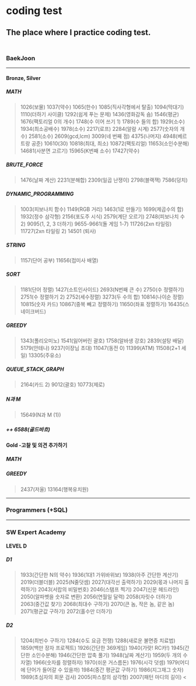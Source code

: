 # coding test <br>
## The place where I practice coding test. <br> <br>
### BaekJoon <hr>
#### Bronze, Silver <br>
##### MATH
> 1026(보물) 1037(약수) 1065(한수) 1085(직사각형에서 탈출) 1094(막대기) 1110(더하기 사이클) 1292(쉽게 푸는 문제) 1436(영화감독 숌) 1546(평균) 1676(팩토리얼 0의 개수) 1748(수 이어 쓰기 1) 1789(수 들의 합) 1929(소수) 1934(최소공배수) 1978(소수) 2217(로프) 2284(알람 시계) 2577(숫자의 개수) 2581(소수) 2609(gcd,lcm) 3009(네 번째 점) 4375(나머지) 4948(베르트랑 공준) 10610(30) 10818(최대, 최소) 10872(팩토리얼) 11653(소인수분해) 14681(사분면 고르기) 15965(K번째 소수) 17427(약수) <br>
##### BRUTE_FORCE
> 1476(날짜 계산) 2231(분해합) 2309(일곱 난쟁이) 2798(블랙잭) 7586(덩치)<br>
##### DYNAMIC_PROGRAMMING
> 1003(피보나치 함수) 1149(RGB 거리) 1463(1로 만들기) 1699(제곱수의 합) 1932(정수 삼각형) 2156(포도주 시식) 2579(계단 오르기) 2748(피보나치 수 2) 9095(1, 2, 3 더하기) 9655-9661(돌 게임 1-7) 11726(2xn 타일링) 11727(2xn 타일링 2) 14501 (퇴사)
##### STRING
> 1157(단어 공부) 11656(접미사 배열)
##### SORT
> 1181(단어 정렬) 1427(소트인사이드) 2693(N번째 큰 수) 2750(수 정렬하기) 2751(수 정렬하기 2) 2752(세수정렬) 3273(두 수의 합) 10814(나이순 정렬) 10815(숫자 카드) 10867(중복 빼고 정렬하기) 11650(좌표 정렬하기) 16435(스네이크버드)
##### GREEDY
> 1343(폴리오미노) 1541(잃어버린 괄호) 1758(알바생 강호) 2839(설탕 배달) 5179(안테나) 9237(이장님 초대) 11047(동전 0) 11399(ATM) 11508(2+1 세일) 13305(주유소)
##### QUEUE_STACK_GRAPH
> 2164(카드 2) 9012(괄호) 10773(제로)
##### N과 M
> 15649(N과 M (1))
##### ++ 6588(골드바흐) <br>
#### Gold  -고찰 및 의견 추가하기 <br>
##### MATH
##### GREEDY
> 2437(저울) 13164(행복유치원)
<hr>

### Programmers (+SQL)
<hr>

### SW Expert Academy
#### LEVEL D
##### D1
> 1933(간단한 N의 약수) 1936(1대1 가위바위보) 1938(아주 간단한 계산기) 2019(더블더블) 2025(N줄덧셈) 2027(대각선 출력하기) 2029(몫과 나머지 출력하기) 2043(서랍의 비밀번호) 2046(스탬프 찍기) 2047(신문 헤드라인) 2050(알파벳을 숫자로 변환) 2056(연월일 달력) 2058(자릿수 더하기) 2063(중간값 찾기) 2068(최대수 구하기) 2070(큰 놈, 작은 놈, 같은 놈) 2071(평균값 구하기) 2072(홀수만 더하기) <br>
##### D2
> 1204(최빈수 구하기) 1284(수도 요금 전쟁) 1288(새로운 불면증 치료법) 1859(백만 장자 프로젝트) 1926(간단한 369게임) 1940(가랏! RC카!) 1945(간단한 소인수분해) 1946(간단한 압축 풀기) 1948(날짜 계산기) 1959(두 개의 수자열) 1966(숫자를 정렬하자) 1970(쉬운 거스름돈) 1976(시각 덧셈) 1979(어디에 단어가 들어갈 수 있을까) 1984(중간 평균값 구하기) 1986(지그재그 숫자) 1989(초심자의 회문 검사) 2005(파스칼의 삼각형) 2007(패턴 마디의 길이) <
